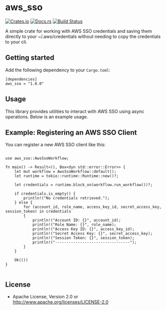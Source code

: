 # aws_sso

[![Crates.io](https://img.shields.io/crates/v/aws_sso.svg)](https://crates.io/crates/aws_sso)
[![Docs.rs](https://docs.rs/aws_sso/badge.svg)](https://docs.rs/aws_sso)
[![Build Status](https://github.com/davidwebstar34/aws_sso/actions/workflows/ci.yml/badge.svg)](https://github.com/your_username/aws_sso/actions)

A simple crate for working with AWS SSO credentials and saving them directly to your ~/.aws/credentials without needing to copy the credentials to your cli.

## Getting started

Add the following dependency to your `Cargo.toml`:

```
[dependencies]
aws_sso = "1.0.0"

```

## Usage

This library provides utilities to interact with AWS SSO using async operations. Below is an example usage.

## Example: Registering an AWS SSO Client

You can register a new AWS SSO client like this:

```

use aws_sso::AwsSsoWorkflow;

fn main() -> Result<(), Box<dyn std::error::Error>> {
    let mut workflow = AwsSsoWorkflow::default();
    let runtime = tokio::runtime::Runtime::new()?;

    let credentials = runtime.block_on(workflow.run_workflow())?;

    if credentials.is_empty() {
        println!("No credentials retrieved.");
    } else {
        for (account_id, role_name, access_key_id, secret_access_key, session_token) in credentials
        {
            println!("Account ID: {}", account_id);
            println!("Role Name: {}", role_name);
            println!("Access Key ID: {}", access_key_id);
            println!("Secret Access Key: {}", secret_access_key);
            println!("Session Token: {}", session_token);
            println!("---------------------------------");
        }
    }

    Ok(())
}


```

## License

- Apache License, Version 2.0 or http://www.apache.org/licenses/LICENSE-2.0
